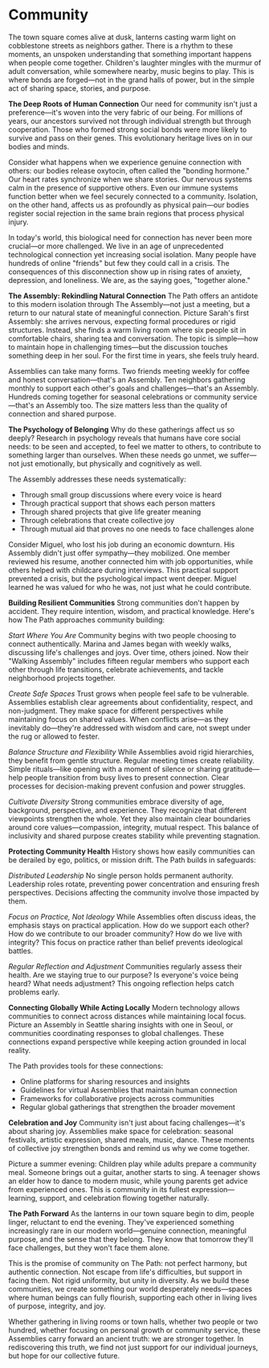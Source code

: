 # Community

The town square comes alive at dusk, lanterns casting warm light on cobblestone streets as neighbors gather. There is a rhythm to these moments, an unspoken understanding that something important happens when people come together. Children's laughter mingles with the murmur of adult conversation, while somewhere nearby, music begins to play. This is where bonds are forged—not in the grand halls of power, but in the simple act of sharing space, stories, and purpose.

**The Deep Roots of Human Connection**
Our need for community isn't just a preference—it's woven into the very fabric of our being. For millions of years, our ancestors survived not through individual strength but through cooperation. Those who formed strong social bonds were more likely to survive and pass on their genes. This evolutionary heritage lives on in our bodies and minds.

Consider what happens when we experience genuine connection with others: our bodies release oxytocin, often called the "bonding hormone." Our heart rates synchronize when we share stories. Our nervous systems calm in the presence of supportive others. Even our immune systems function better when we feel securely connected to a community. Isolation, on the other hand, affects us as profoundly as physical pain—our bodies register social rejection in the same brain regions that process physical injury.

In today's world, this biological need for connection has never been more crucial—or more challenged. We live in an age of unprecedented technological connection yet increasing social isolation. Many people have hundreds of online "friends" but few they could call in a crisis. The consequences of this disconnection show up in rising rates of anxiety, depression, and loneliness. We are, as the saying goes, "together alone."

**The Assembly: Rekindling Natural Connection**
The Path offers an antidote to this modern isolation through The Assembly—not just a meeting, but a return to our natural state of meaningful connection. Picture Sarah's first Assembly: she arrives nervous, expecting formal procedures or rigid structures. Instead, she finds a warm living room where six people sit in comfortable chairs, sharing tea and conversation. The topic is simple—how to maintain hope in challenging times—but the discussion touches something deep in her soul. For the first time in years, she feels truly heard.

Assemblies can take many forms. Two friends meeting weekly for coffee and honest conversation—that's an Assembly. Ten neighbors gathering monthly to support each other's goals and challenges—that's an Assembly. Hundreds coming together for seasonal celebrations or community service—that's an Assembly too. The size matters less than the quality of connection and shared purpose.

**The Psychology of Belonging**
Why do these gatherings affect us so deeply? Research in psychology reveals that humans have core social needs: to be seen and accepted, to feel we matter to others, to contribute to something larger than ourselves. When these needs go unmet, we suffer—not just emotionally, but physically and cognitively as well.

The Assembly addresses these needs systematically:
- Through small group discussions where every voice is heard
- Through practical support that shows each person matters
- Through shared projects that give life greater meaning
- Through celebrations that create collective joy
- Through mutual aid that proves no one needs to face challenges alone

Consider Miguel, who lost his job during an economic downturn. His Assembly didn't just offer sympathy—they mobilized. One member reviewed his resume, another connected him with job opportunities, while others helped with childcare during interviews. This practical support prevented a crisis, but the psychological impact went deeper. Miguel learned he was valued for who he was, not just what he could contribute.

**Building Resilient Communities**
Strong communities don't happen by accident. They require intention, wisdom, and practical knowledge. Here's how The Path approaches community building:

*Start Where You Are*
Community begins with two people choosing to connect authentically. Marina and James began with weekly walks, discussing life's challenges and joys. Over time, others joined. Now their "Walking Assembly" includes fifteen regular members who support each other through life transitions, celebrate achievements, and tackle neighborhood projects together.

*Create Safe Spaces*
Trust grows when people feel safe to be vulnerable. Assemblies establish clear agreements about confidentiality, respect, and non-judgment. They make space for different perspectives while maintaining focus on shared values. When conflicts arise—as they inevitably do—they're addressed with wisdom and care, not swept under the rug or allowed to fester.

*Balance Structure and Flexibility*
While Assemblies avoid rigid hierarchies, they benefit from gentle structure. Regular meeting times create reliability. Simple rituals—like opening with a moment of silence or sharing gratitude—help people transition from busy lives to present connection. Clear processes for decision-making prevent confusion and power struggles.

*Cultivate Diversity*
Strong communities embrace diversity of age, background, perspective, and experience. They recognize that different viewpoints strengthen the whole. Yet they also maintain clear boundaries around core values—compassion, integrity, mutual respect. This balance of inclusivity and shared purpose creates stability while preventing stagnation.

**Protecting Community Health**
History shows how easily communities can be derailed by ego, politics, or mission drift. The Path builds in safeguards:

*Distributed Leadership*
No single person holds permanent authority. Leadership roles rotate, preventing power concentration and ensuring fresh perspectives. Decisions affecting the community involve those impacted by them.

*Focus on Practice, Not Ideology*
While Assemblies often discuss ideas, the emphasis stays on practical application. How do we support each other? How do we contribute to our broader community? How do we live with integrity? This focus on practice rather than belief prevents ideological battles.

*Regular Reflection and Adjustment*
Communities regularly assess their health. Are we staying true to our purpose? Is everyone's voice being heard? What needs adjustment? This ongoing reflection helps catch problems early.

**Connecting Globally While Acting Locally**
Modern technology allows communities to connect across distances while maintaining local focus. Picture an Assembly in Seattle sharing insights with one in Seoul, or communities coordinating responses to global challenges. These connections expand perspective while keeping action grounded in local reality.

The Path provides tools for these connections:
- Online platforms for sharing resources and insights
- Guidelines for virtual Assemblies that maintain human connection
- Frameworks for collaborative projects across communities
- Regular global gatherings that strengthen the broader movement

**Celebration and Joy**
Community isn't just about facing challenges—it's about sharing joy. Assemblies make space for celebration: seasonal festivals, artistic expression, shared meals, music, dance. These moments of collective joy strengthen bonds and remind us why we come together.

Picture a summer evening: Children play while adults prepare a community meal. Someone brings out a guitar, another starts to sing. A teenager shows an elder how to dance to modern music, while young parents get advice from experienced ones. This is community in its fullest expression—learning, support, and celebration flowing together naturally.

**The Path Forward**
As the lanterns in our town square begin to dim, people linger, reluctant to end the evening. They've experienced something increasingly rare in our modern world—genuine connection, meaningful purpose, and the sense that they belong. They know that tomorrow they'll face challenges, but they won't face them alone.

This is the promise of community on The Path: not perfect harmony, but authentic connection. Not escape from life's difficulties, but support in facing them. Not rigid uniformity, but unity in diversity. As we build these communities, we create something our world desperately needs—spaces where human beings can fully flourish, supporting each other in living lives of purpose, integrity, and joy.

Whether gathering in living rooms or town halls, whether two people or two hundred, whether focusing on personal growth or community service, these Assemblies carry forward an ancient truth: we are stronger together. In rediscovering this truth, we find not just support for our individual journeys, but hope for our collective future.